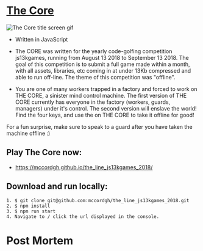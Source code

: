 # [The Core](https://mccordgh.github.io/the_line_js13kgames_2018/)

<img src="https://media.giphy.com/media/28g04nWnyycn0OkOkf/giphy.gif" alt="The Core title screen gif">

* Written in JavaScript

* The CORE was written for the yearly code-golfing competition js13kgames, running from August 13 2018 to September 13 2018. The goal of this competition is to submit a full game made within a month, with all assets, libraries, etc coming in at under 13Kb compressed and able to run off-line. The theme of this competition was "offline".

* You are one of many workers trapped in a factory and forced to work on THE CORE, a sinister mind control machine. The first version of THE CORE currently has everyone in the factory (workers, guards, managers) under it's control. The second version will enslave the world! Find the four keys, and use the on THE CORE to take it offline for good!

For a fun surprise, make sure to speak to a guard after you have taken the machine offline :)

## Play The Core now:

* https://mccordgh.github.io/the_line_js13kgames_2018/

## Download and run locally:

```
1. $ git clone git@github.com:mccordgh/the_line_js13kgames_2018.git
2. $ npm install
3. $ npm run start
4. Navigate to / click the url displayed in the console.
```

# Post Mortem

